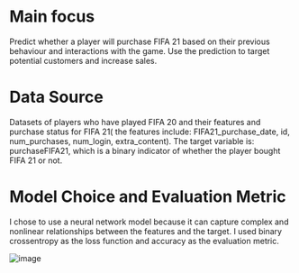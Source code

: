 # Main focus
Predict whether a player will purchase FIFA 21 based on their previous behaviour and interactions with the game.
Use the prediction to target potential customers and increase sales.

# Data Source
Datasets of players who have played FIFA 20 and their features and purchase status for FIFA 21( the features include: FIFA21_purchase_date, id, num_purchases, num_login, extra_content).
The target variable is: purchaseFIFA21, which is a binary indicator of whether the player bought FIFA 21 or not.

# Model Choice and Evaluation Metric
I chose to use a neural network model because it can capture complex and nonlinear relationships between the features and the target.
I used binary crossentropy as the loss function and accuracy as the evaluation metric.

![image](https://github.com/PopescuCatalina/FifaPredSolution/assets/43966104/cc0ccbcb-ab8d-4ecb-a6fc-106b55602b97)
